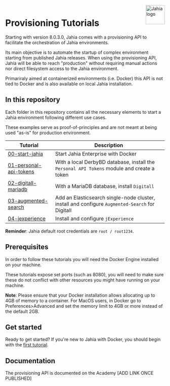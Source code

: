 <a href="https://www.jahia.com/">
    <img src="https://www.jahia.com/modules/jahiacom-templates/images/jahia-3x.png" alt="Jahia logo" title="Jahia" align="right" height="60" />
</a>

# Provisioning Tutorials

Starting with version 8.0.3.0, Jahia comes with a provisioning API to facilitate the orchestration of Jahia environments. 

Its main objective is to automate the startup of complex environment starting from published Jahia releases. When using the provisioning API, Jahia will be able to reach "production" without requiring manual actions nor direct filesystem access to the Jahia environment.

Primariraly aimed at containerized environments (i.e. Docker) this API is not tied to Docker and is also available on local Jahia installation.

## In this repository

Each folder in this repository contains all the necessary elements to start a Jahia environment following different use cases. 

These examples serve as proof-of-principles and are not meant at being used "as-is" for production environment.

| Tutorial | Description |
| --- | --- |
| [00-start-jahia](./00-start-jahia/) | Start Jahia Enterprise with Docker |
| [01-personal-api-tokens](./01-personal-api-tokens/) | With a local DerbyBD database, install the `Personal API Tokens` module and create a token |
| [02-digitall-mariadb](./02-digitall-mariadb) | With a MariaDB database, install `Digitall` |
| [03-augmented-search](./03-augmented-search) | Add an Elasticsearch single-node cluster, install and configure `Augmented-Search` for Digitall  |
| [04-jexperience](./04-jexperience) | Install and configure `jExperience` |

__Reminder__: Jahia default root credentials are `root / root1234`.

## Prerequisites

In order to follow these tutorials you will need the Docker Engine installed on your machine. 

These tutorials expose set ports (such as 8080), you will need to make sure these do not conflict with other resources you might have running on your machine.

__Note__: Please ensure that your Docker installation allows allocating up to 4GB of memory to a container. For MacOS users, in Docker go to Preferences>Advanced and set the memory limit to 4GB or more instead of the default 2GB.

## Get started

Ready to get started? If you're new to Jahia with Docker, you should begin with the [first tutorial](./00-start-jahia/).

## Documentation

The provisioning API is documented on the Academy [ADD LINK ONCE PUBLISHED]
